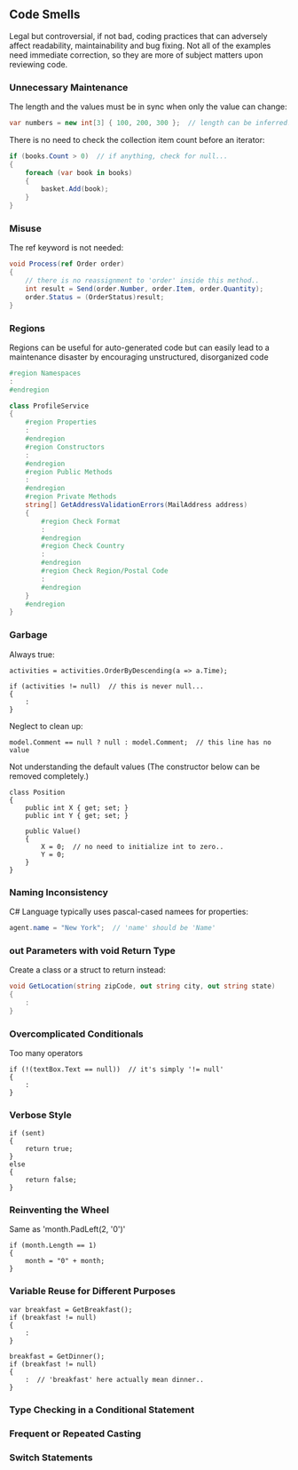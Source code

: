 ## Code Smells
Legal but controversial, if not bad, coding practices that can adversely affect readability, maintainability and bug fixing. Not all of the examples need immediate correction, so they are more of subject matters upon reviewing code.

### Unnecessary Maintenance

The length and the values must be in sync when only the value can change:
``` csharp
var numbers = new int[3] { 100, 200, 300 };  // length can be inferred.
```

There is no need to check the collection item count before an iterator:
``` csharp
if (books.Count > 0)  // if anything, check for null...
{
    foreach (var book in books)
    {
        basket.Add(book);
    }
}
```

### Misuse
The ref keyword is not needed:
``` csharp
void Process(ref Order order)
{
    // there is no reassignment to 'order' inside this method..
    int result = Send(order.Number, order.Item, order.Quantity);
    order.Status = (OrderStatus)result;
}
```

[//]: # (### Wrong Places)
[//]: # (### Default Value Obsession)
### Regions
Regions can be useful for auto-generated code but can easily lead to a maintenance disaster by encouraging unstructured, disorganized code
``` csharp
#region Namespaces
:
#endregion

class ProfileService
{
    #region Properties
    :
    #endregion
    #region Constructors
    :
    #endregion
    #region Public Methods
    :
    #endregion
    #region Private Methods
    string[] GetAddressValidationErrors(MailAddress address)
    {
        #region Check Format
        :
        #endregion
        #region Check Country
        :
        #endregion
        #region Check Region/Postal Code
        :
        #endregion
    }
    #endregion
}
```

### Garbage
Always true:
```
activities = activities.OrderByDescending(a => a.Time);

if (activities != null)  // this is never null...
{
    :
}
```

Neglect to clean up:
```
model.Comment == null ? null : model.Comment;  // this line has no value
```

Not understanding the default values (The constructor below can be removed completely.)
```
class Position
{
    public int X { get; set; }
    public int Y { get; set; }

    public Value()
    {
        X = 0;  // no need to initialize int to zero..
        Y = 0;
    }
}
```


### Naming Inconsistency
C# Language typically uses pascal-cased namees for properties:
``` csharp
agent.name = "New York";  // 'name' should be 'Name'
```

### out Parameters with void Return Type 
Create a class or a struct to return instead:
``` csharp
void GetLocation(string zipCode, out string city, out string state)
{
    :
}
```

### Overcomplicated Conditionals
Too many operators
```
if (!(textBox.Text == null))  // it's simply '!= null'
{
    :
}
```

### Verbose Style
```
if (sent)
{
    return true;
}
else
{
    return false;
}
```

### Reinventing the Wheel
Same as 'month.PadLeft(2, '0')'
```
if (month.Length == 1)
{
    month = "0" + month;
}
```

### Variable Reuse for Different Purposes
```
var breakfast = GetBreakfast();
if (breakfast != null)
{
    :
}

breakfast = GetDinner();
if (breakfast != null)
{
    :  // 'breakfast' here actually mean dinner..
}
```

### Type Checking in a Conditional Statement
### Frequent or Repeated Casting
### Switch Statements
